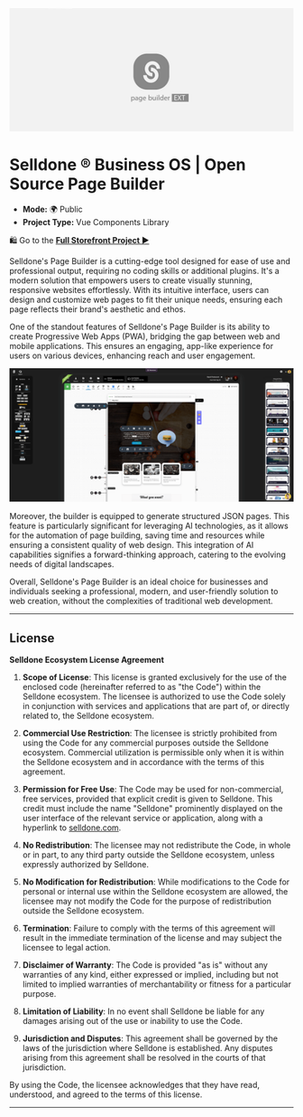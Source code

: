 ![Selldone Official Page Builder App](_docs/images/banner-page-builder-app.jpg)

# Selldone ® Business OS | Open Source Page Builder

* **Mode:** 🌍 Public
* **Project Type:** Vue Components Library

🛍️ Go to the [**Full Storefront Project ▶**](https://github.com/selldone/storefront)

Selldone's Page Builder is a cutting-edge tool designed for ease of use and professional output, requiring no coding
skills or additional plugins. It's a modern solution that empowers users to create visually stunning, responsive
websites effortlessly. With its intuitive interface, users can design and customize web pages to fit their unique needs,
ensuring each page reflects their brand's aesthetic and ethos.

One of the standout features of Selldone's Page Builder is its ability to create Progressive Web Apps (PWA), bridging
the gap between web and mobile applications. This ensures an engaging, app-like experience for users on various devices,
enhancing reach and user engagement.

![Selldone Page Builder Screenshot](_docs/screenshots/selldone-page-builder-1.png)

Moreover, the builder is equipped to generate structured JSON pages. This feature is particularly significant for
leveraging AI technologies, as it allows for the automation of page building, saving time and resources while ensuring a
consistent quality of web design. This integration of AI capabilities signifies a forward-thinking approach, catering to
the evolving needs of digital landscapes.

Overall, Selldone's Page Builder is an ideal choice for businesses and individuals seeking a professional, modern, and
user-friendly solution to web creation, without the complexities of traditional web development.




---

## License

**Selldone Ecosystem License Agreement**

1. **Scope of License**: This license is granted exclusively for the use of the enclosed code (hereinafter referred to
   as "the Code") within the Selldone ecosystem. The licensee is authorized to use the Code solely in conjunction with
   services and applications that are part of, or directly related to, the Selldone ecosystem.

2. **Commercial Use Restriction**: The licensee is strictly prohibited from using the Code for any commercial purposes
   outside the Selldone ecosystem. Commercial utilization is permissible only when it is within the Selldone ecosystem
   and in accordance with the terms of this agreement.

3. **Permission for Free Use**: The Code may be used for non-commercial, free services, provided that explicit credit is
   given to Selldone. This credit must include the name "Selldone" prominently displayed on the user interface of the
   relevant service or application, along with a hyperlink to [selldone.com](https://selldone.com).

4. **No Redistribution**: The licensee may not redistribute the Code, in whole or in part, to any third party outside
   the Selldone ecosystem, unless expressly authorized by Selldone.

5. **No Modification for Redistribution**: While modifications to the Code for personal or internal use within the
   Selldone ecosystem are allowed, the licensee may not modify the Code for the purpose of redistribution outside the
   Selldone ecosystem.

6. **Termination**: Failure to comply with the terms of this agreement will result in the immediate termination of the
   license and may subject the licensee to legal action.

7. **Disclaimer of Warranty**: The Code is provided "as is" without any warranties of any kind, either expressed or
   implied, including but not limited to implied warranties of merchantability or fitness for a particular purpose.

8. **Limitation of Liability**: In no event shall Selldone be liable for any damages arising out of the use or inability
   to use the Code.

9. **Jurisdiction and Disputes**: This agreement shall be governed by the laws of the jurisdiction where Selldone is
   established. Any disputes arising from this agreement shall be resolved in the courts of that jurisdiction.

By using the Code, the licensee acknowledges that they have read, understood, and agreed to the terms of this license.

---


